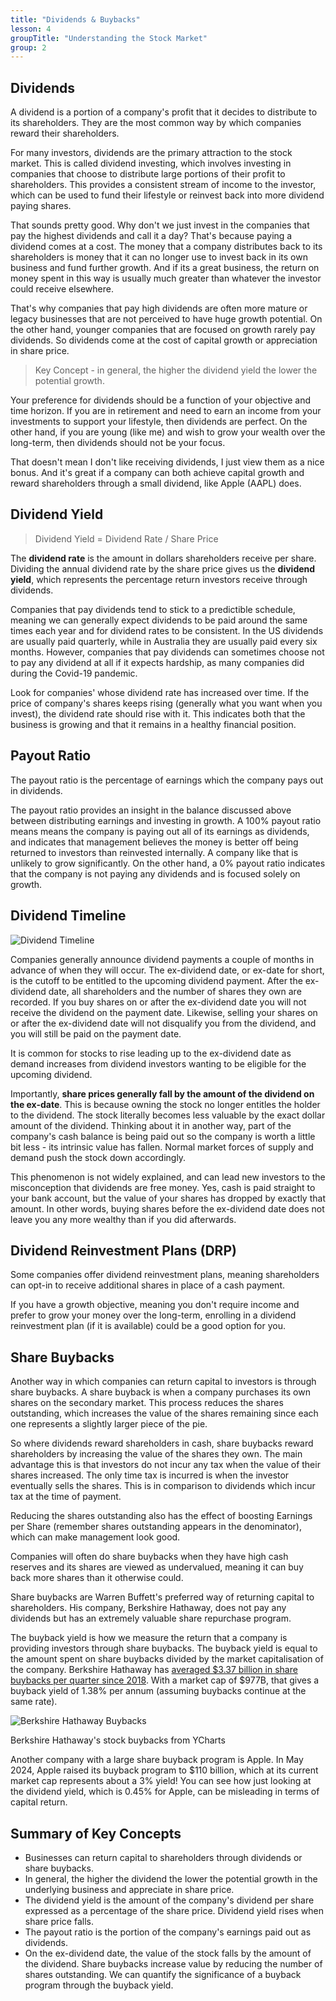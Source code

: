 ```yaml
---
title: "Dividends & Buybacks"
lesson: 4
groupTitle: "Understanding the Stock Market"
group: 2
---
```


## Dividends
A dividend is a portion of a company's profit that it decides to distribute to its shareholders. They are the most common way by which companies reward their shareholders.

For many investors, dividends are the primary attraction to the stock market. This is called dividend investing, which involves investing in companies that choose to distribute large portions of their profit to shareholders. This provides a consistent stream of income to the investor, which can be used to fund their lifestyle or reinvest back into more dividend paying shares.

That sounds pretty good. Why don't we just invest in the companies that pay the highest dividends and call it a day? That's because paying a dividend comes at a cost. The money that a company distributes back to its shareholders is money that it can no longer use to invest back in its own business and fund further growth. And if its a great business, the return on money spent in this way is usually much greater than whatever the investor could receive elsewhere.

That's why companies that pay high dividends are often more mature or legacy businesses that are not perceived to have huge growth potential. On the other hand, younger companies that are focused on growth rarely pay dividends. So dividends come at the cost of capital growth or appreciation in share price.

> Key Concept - in general, the higher the dividend yield the lower the potential growth.

Your preference for dividends should be a function of your objective and time horizon. If you are in retirement and need to earn an income from your investments to support your lifestyle, then dividends are perfect. On the other hand, if you are young (like me) and wish to grow your wealth over the long-term, then dividends should not be your focus.

That doesn't mean I don't like receiving dividends, I just view them as a nice bonus. And it's great if a company can both achieve capital growth and reward shareholders through a small dividend, like Apple (AAPL) does.

## Dividend Yield
> Dividend Yield = Dividend Rate / Share Price

The **dividend rate** is the amount in dollars shareholders receive per share. Dividing the annual dividend rate by the share price gives us the **dividend yield**, which represents the percentage return investors receive through dividends.

Companies that pay dividends tend to stick to a predictible schedule, meaning we can generally expect dividends to be paid around the same times each year and for dividend rates to be consistent. In the US dividends are usually paid quarterly, while in Australia they are usually paid every six months. However, companies that pay dividends can sometimes choose not to pay any dividend at all if it expects hardship, as many companies did during the Covid-19 pandemic.

Look for companies' whose dividend rate has increased over time. If the price of company's shares keeps rising (generally what you want when you invest), the dividend rate should rise with it. This indicates both that the business is growing and that it remains in a healthy financial position.

## Payout Ratio
The payout ratio is the percentage of earnings which the company pays out in dividends.

The payout ratio provides an insight in the balance discussed above between distributing earnings and investing in growth. A 100% payout ratio means means the company is paying out all of its earnings as dividends, and indicates that management believes the money is better off being returned to investors than reinvested internally. A company like that is unlikely to grow significantly. On the other hand, a 0% payout ratio indicates that the company is not paying any dividends and is focused solely on growth.

## Dividend Timeline

![Dividend Timeline](/education/dividend-timeline.png)

Companies generally announce dividend payments a couple of months in advance of when they will occur. The ex-dividend date, or ex-date for short, is the cutoff to be entitled to the upcoming dividend payment. After the ex-dividend date, all shareholders and the number of shares they own are recorded. If you buy shares on or after the ex-dividend date you will not receive the dividend on the payment date. Likewise, selling your shares on or after the ex-dividend date will not disqualify you from the dividend, and you will still be paid on the payment date.

It is common for stocks to rise leading up to the ex-dividend date as demand increases from dividend investors wanting to be eligible for the upcoming dividend.

Importantly, **share prices generally fall by the amount of the dividend on the ex-date**. This is because owning the stock no longer entitles the holder to the dividend. The stock literally becomes less valuable by the exact dollar amount of the dividend. Thinking about it in another way, part of the company's cash balance is being paid out so the company is worth a little bit less - its intrinsic value has fallen. Normal market forces of supply and demand push the stock down accordingly.

This phenomenon is not widely explained, and can lead new investors to the misconception that dividends are free money. Yes, cash is paid straight to your bank account, but the value of your shares has dropped by exactly that amount. In other words, buying shares before the ex-dividend date does not leave you any more wealthy than if you did afterwards.﻿

## Dividend Reinvestment Plans (DRP)
Some companies offer dividend reinvestment plans, meaning shareholders can opt-in to receive additional shares in place of a cash payment.

If you have a growth objective, meaning you don't require income and prefer to grow your money over the long-term, enrolling in a dividend reinvestment plan (if it is available) could be a good option for you.

## Share Buybacks
Another way in which companies can return capital to investors is through share buybacks. A share buyback is when a company purchases its own shares on the secondary market. This process reduces the shares outstanding, which increases the value of the shares remaining since each one represents a slightly larger piece of the pie.

So where dividends reward shareholders in cash, share buybacks reward shareholders by increasing the value of the shares they own. The main advantage this is that investors do not incur any tax when the value of their shares increased. The only time tax is incurred is when the investor eventually sells the shares. This is in comparison to dividends which incur tax at the time of payment.

Reducing the shares outstanding also has the effect of boosting Earnings per Share (remember shares outstanding appears in the denominator), which can make management look good.

Companies will often do share buybacks when they have high cash reserves and its shares are viewed as undervalued, meaning it can buy back more shares than it otherwise could.

Share buybacks are Warren Buffett's preferred way of returning capital to shareholders. His company, Berkshire Hathaway, does not pay any dividends but has an extremely valuable share repurchase program.

The buyback yield is how we measure the return that a company is providing investors through share buybacks. The buyback yield is equal to the amount spent on share buybacks divided by the market capitalisation of the company. Berkshire Hathaway has [averaged $3.37 billion in share buybacks per quarter since 2018](https://ycharts.com/companies/BRK.B/stock_buyback). With a market cap of $977B, that gives a buyback yield of 1.38% per annum (assuming buybacks continue at the same rate).

![Berkshire Hathaway Buybacks](/education/berkshire-hathaway-buybacks.png)

Berkshire Hathaway's stock buybacks from YCharts

Another company with a large share buyback program is Apple. In May 2024, Apple raised its buyback program to $110 billion, which at its current market cap represents about a 3% yield! You can see how just looking at the dividend yield, which is 0.45% for Apple, can be misleading in terms of capital return.

## Summary of Key Concepts
- Businesses can return capital to shareholders through dividends or share buybacks.
- In general, the higher the dividend the lower the potential growth in the underlying business and appreciate in share price.
- The dividend yield is the amount of the company's dividend per share expressed as a percentage of the share price. Dividend yield rises when share price falls.
- The payout ratio is the portion of the company's earnings paid out as dividends.
- On the ex-dividend date, the value of the stock falls by the amount of the dividend.
Share buybacks increase value by reducing the number of shares outstanding. We can quantify the significance of a buyback program through the buyback yield.
